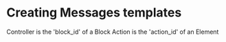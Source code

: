 ﻿# Creating Messages templates


Controller is the 'block_id' of a Block
Action is the 'action_id' of an Element

